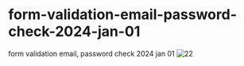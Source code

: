 # form-validation-email-password-check-2024-jan-01
form validation email, password check 2024 jan 01
![22](https://github.com/ravinath93/form-validation-email-password-check-2024-jan-01/assets/143611757/d80a8d8c-883a-4eb6-8217-421d7ae6f852)
